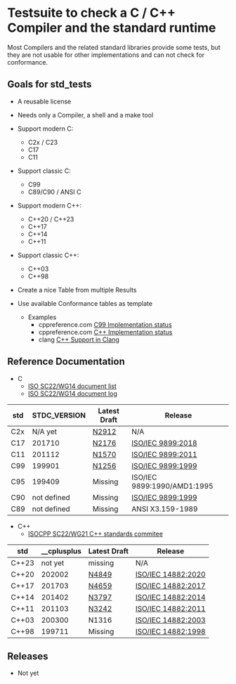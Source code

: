 
# Testsuite to check a C / C++ Compiler and the standard runtime

Most Compilers and the related standard libraries provide some tests, 
but they are not usable for other implementations and can not check for conformance.

## Goals for std_tests
* A reusable license
* Needs only a Compiler, a shell and a make tool
* Support modern C: 
  * C2x / C23
  * C17
  * C11
* Support classic C:
  * C99
  * C89/C90 / ANSI C

* Support modern C++: 
  * C++20 / C++23
  * C++17
  * C++14
  * C++11
* Support classic C++: 
  * C++03
  * C++98

* Create a nice Table from multiple Results

* Use available Conformance tables as template
  * Examples
    * cppreference.com [C99 Implementation status](https://en.cppreference.com/w/c/99)
    * cppreference.com [C++ Implementation status](https://en.cppreference.com/w/cpp/compiler_support)
    * clang [C++ Support in Clang](https://clang.llvm.org/cxx_status.html)

## Reference Documentation
* C 
  * [ISO SC22/WG14 document list](https://www.open-std.org/jtc1/sc22/wg14/www/documents)
  * [ISO SC22/WG14 document log](https://www.open-std.org/jtc1/sc22/wg14/www/wg14_document_log.htm)
 
 |std|__STDC_VERSION__|Latest Draft|Release|
 |---|---|---|---|
 | C2x | N/A yet| [N2912](https://www.open-std.org/jtc1/sc22/wg14/www/docs/n2912.pdf) | N/A |
 | C17 | 201710 | [N2176](https://web.archive.org/web/20181230041359if_/http://www.open-std.org/jtc1/sc22/wg14/www/abq/c17_updated_proposed_fdis.pdf) | [ISO/IEC 9899:2018](https://www.iso.org/standard/74528.html) |
 | C11 | 201112 | [N1570](https://www.open-std.org/jtc1/sc22/wg14/www/docs/n1570.pdf) | [ISO/IEC 9899:2011](https://www.iso.org/standard/57853.html) |
 | C99 | 199901 | [N1256](https://www.open-std.org/jtc1/sc22/wg14/www/docs/n1256.pdf) | [ISO/IEC 9899:1999](https://www.iso.org/standard/29237.html) |
 | C95 | 199409 | Missing | ISO/IEC 9899:1990/AMD1:1995 |
 | C90 | not defined | Missing | [ISO/IEC 9899:1999](https://www.iso.org/standard/17782.html) |
 | C89 | not defined | Missing | ANSI X3.159-1989 |

* C++
  * [ISOCPP SC22/WG21 C++ standards commitee](https://www.open-std.org/jtc1/sc22/wg21/)

 |std|__cplusplus|Latest Draft|Release|
 |---|---|---|---|
 |C++23|not yet| missing | N/A|
 |C++20|202002 |[N4849](https://www.open-std.org/jtc1/sc22/wg21/docs/papers/2020/n4849.pdf)|[ISO/IEC 14882:2020](https://www.iso.org/standard/79358.html)|
 |C++17|201703 |[N4659](https://www.open-std.org/jtc1/sc22/wg21/docs/papers/2017/n4659.pdf)|[ISO/IEC 14882:2017](https://www.iso.org/standard/68564.html)|
 |C++14|201402 |[N3797](https://www.open-std.org/jtc1/sc22/wg21/docs/papers/2013/n3797.pdf)|[ISO/IEC 14882:2014](https://www.iso.org/standard/64029.html)|
 |C++11|201103 |[N3242](https://www.open-std.org/jtc1/sc22/wg21/docs/papers/2011/n3242.pdf)|[ISO/IEC 14882:2011](https://www.iso.org/standard/50372.html)|
 |C++03|200300 | N1316 |[ISO/IEC 14882:2003](https://www.iso.org/standard/38110.html)|
 |C++98|199711 |Missing|[ISO/IEC 14882:1998](https://www.iso.org/standard/25845.html)|


 ## Releases
 * Not yet
